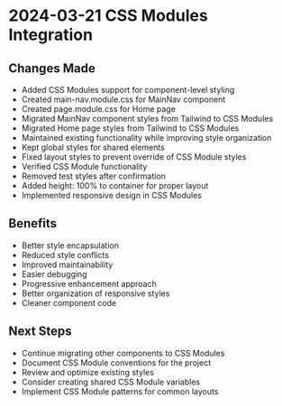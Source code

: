 # 2024-03-21 CSS Modules Integration

## Changes Made
- Added CSS Modules support for component-level styling
- Created main-nav.module.css for MainNav component
- Created page.module.css for Home page
- Migrated MainNav component styles from Tailwind to CSS Modules
- Migrated Home page styles from Tailwind to CSS Modules
- Maintained existing functionality while improving style organization
- Kept global styles for shared elements
- Fixed layout styles to prevent override of CSS Module styles
- Verified CSS Module functionality
- Removed test styles after confirmation
- Added height: 100% to container for proper layout
- Implemented responsive design in CSS Modules

## Benefits
- Better style encapsulation
- Reduced style conflicts
- Improved maintainability
- Easier debugging
- Progressive enhancement approach
- Better organization of responsive styles
- Cleaner component code

## Next Steps
- Continue migrating other components to CSS Modules
- Document CSS Module conventions for the project
- Review and optimize existing styles
- Consider creating shared CSS Module variables
- Implement CSS Module patterns for common layouts